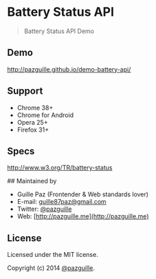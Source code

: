 # Battery Status API

> Battery Status API Demo

## Demo
http://pazguille.github.io/demo-battery-api/

## Support
- Chrome 38+
- Chrome for Android
- Opera 25+
- Firefox 31+

## Specs
http://www.w3.org/TR/battery-status

## Maintained by
- Guille Paz (Frontender & Web standards lover)
- E-mail: [guille87paz@gmail.com](mailto:guille87paz@gmail.com)
- Twitter: [@pazguille](http://twitter.com/pazguille)
- Web: [http://pazguille.me](http://pazguille.me)

## License
Licensed under the MIT license.

Copyright (c) 2014 [@pazguille](http://twitter.com/pazguille).
